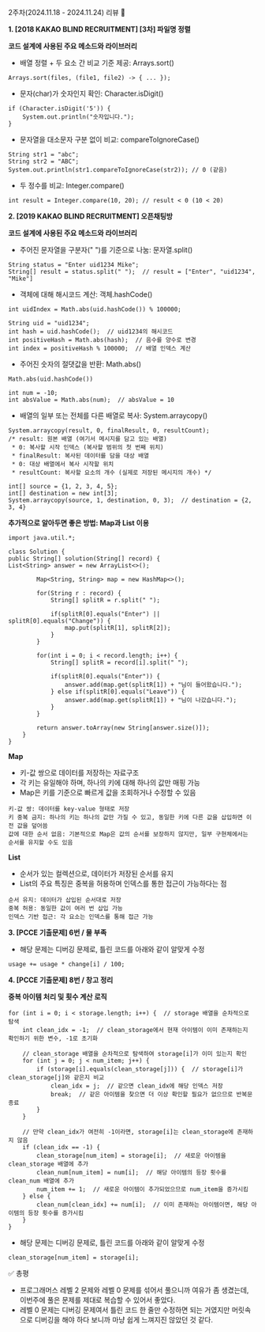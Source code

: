 2주차(2024.11.18 - 2024.11.24) 리뷰 🤔

**1. [2018 KAKAO BLIND RECRUITMENT] [3차] 파일명 정렬**

**코드 설계에 사용된 주요 메소드와 라이브러리**
- 배열 정렬 + 두 요소 간 비교 기준 제공: Arrays.sort()
```
Arrays.sort(files, (file1, file2) -> { ... });
```
- 문자(char)가 숫자인지 확인: Character.isDigit()
```
if (Character.isDigit('5')) {
    System.out.println("숫자입니다.");
}
```
- 문자열을 대소문자 구분 없이 비교: compareToIgnoreCase()
```
String str1 = "abc";
String str2 = "ABC";
System.out.println(str1.compareToIgnoreCase(str2)); // 0 (같음)
```
- 두 정수를 비교: Integer.compare()
```
int result = Integer.compare(10, 20); // result < 0 (10 < 20)
```
**2. [2019 KAKAO BLIND RECRUITMENT] 오픈채팅방**

**코드 설계에 사용된 주요 메소드와 라이브러리**
- 주어진 문자열을 구분자(" ")를 기준으로 나눔: 문자열.split()
```
String status = "Enter uid1234 Mike";
String[] result = status.split(" ");  // result = ["Enter", "uid1234", "Mike"]
```
- 객체에 대해 해시코드 계산: 객체.hashCode()
```
int uidIndex = Math.abs(uid.hashCode()) % 100000;
```
```
String uid = "uid1234";
int hash = uid.hashCode();  // uid1234의 해시코드
int positiveHash = Math.abs(hash);  // 음수를 양수로 변경
int index = positiveHash % 100000;  // 배열 인덱스 계산
```
- 주어진 숫자의 절댓값을 반환: Math.abs()
```
Math.abs(uid.hashCode())
```
```
int num = -10;
int absValue = Math.abs(num);  // absValue = 10
```
- 배열의 일부 또는 전체를 다른 배열로 복사: System.arraycopy()
```
System.arraycopy(result, 0, finalResult, 0, resultCount);
/* result: 원본 배열 (여기서 메시지를 담고 있는 배열)
 * 0: 복사할 시작 인덱스 (복사할 범위의 첫 번째 위치)
 * finalResult: 복사된 데이터를 담을 대상 배열
 * 0: 대상 배열에서 복사 시작할 위치
 * resultCount: 복사할 요소의 개수 (실제로 저장된 메시지의 개수) */
```
```
int[] source = {1, 2, 3, 4, 5};
int[] destination = new int[3];
System.arraycopy(source, 1, destination, 0, 3);  // destination = {2, 3, 4}
```

**추가적으로 알아두면 좋은 방법: Map과 List 이용**
```
import java.util.*;

class Solution {
public String[] solution(String[] record) {
List<String> answer = new ArrayList<>();

        Map<String, String> map = new HashMap<>();
        
        for(String r : record) {
            String[] splitR = r.split(" ");
            
            if(splitR[0].equals("Enter") || splitR[0].equals("Change")) {
                map.put(splitR[1], splitR[2]);
            }
        }
        
        for(int i = 0; i < record.length; i++) {
            String[] splitR = record[i].split(" ");
            
            if(splitR[0].equals("Enter")) {
                answer.add(map.get(splitR[1]) + "님이 들어왔습니다.");
            } else if(splitR[0].equals("Leave")) {
                answer.add(map.get(splitR[1]) + "님이 나갔습니다.");
            }
        }
        
        return answer.toArray(new String[answer.size()]);
    }
}
```
**Map**
- 키-값 쌍으로 데이터를 저장하는 자료구조
- 각 키는 유일해야 하며, 하나의 키에 대해 하나의 값만 매핑 가능
- Map은 키를 기준으로 빠르게 값을 조회하거나 수정할 수 있음
``` 
키-값 쌍: 데이터를 key-value 형태로 저장
키 중복 금지: 하나의 키는 하나의 값만 가질 수 있고, 동일한 키에 다른 값을 삽입하면 이전 값을 덮어씀
값에 대한 순서 없음: 기본적으로 Map은 값의 순서를 보장하지 않지만, 일부 구현체에서는 순서를 유지할 수도 있음
```

**List**
- 순서가 있는 컬렉션으로, 데이터가 저장된 순서를 유지
- List의 주요 특징은 중복을 허용하며 인덱스를 통한 접근이 가능하다는 점
```
순서 유지: 데이터가 삽입된 순서대로 저장
중복 허용: 동일한 값이 여러 번 삽입 가능
인덱스 기반 접근: 각 요소는 인덱스를 통해 접근 가능
```
**3. [PCCE 기출문제] 6번 / 물 부족**

- 해당 문제는 디버깅 문제로, 틀린 코드를 아래와 같이 알맞게 수정
```
usage += usage * change[i] / 100;
```

**4. [PCCE 기출문제] 8번 / 창고 정리**

**중복 아이템 처리 및 횟수 계산 로직**

```
for (int i = 0; i < storage.length; i++) {  // storage 배열을 순차적으로 탐색
    int clean_idx = -1;  // clean_storage에서 현재 아이템이 이미 존재하는지 확인하기 위한 변수, -1로 초기화

    // clean_storage 배열을 순차적으로 탐색하여 storage[i]가 이미 있는지 확인
    for (int j = 0; j < num_item; j++) {  
        if (storage[i].equals(clean_storage[j])) {  // storage[i]가 clean_storage[j]와 같은지 비교
            clean_idx = j;  // 같으면 clean_idx에 해당 인덱스 저장
            break;  // 같은 아이템을 찾으면 더 이상 확인할 필요가 없으므로 반복문 종료
        }
    }

    // 만약 clean_idx가 여전히 -1이라면, storage[i]는 clean_storage에 존재하지 않음
    if (clean_idx == -1) {
        clean_storage[num_item] = storage[i];  // 새로운 아이템을 clean_storage 배열에 추가
        clean_num[num_item] = num[i];  // 해당 아이템의 등장 횟수를 clean_num 배열에 추가
        num_item += 1;  // 새로운 아이템이 추가되었으므로 num_item을 증가시킴
    } else {
        clean_num[clean_idx] += num[i];  // 이미 존재하는 아이템이면, 해당 아이템의 등장 횟수를 증가시킴
    }
}
```
- 해당 문제는 디버깅 문제로, 틀린 코드를 아래와 같이 알맞게 수정
```
clean_storage[num_item] = storage[i];
```

✅ 총평
- 프로그래머스 레벨 2 문제와 레벨 0 문제를 섞어서 풀으니까 여유가 좀 생겼는데, 이번주에 풀은 문제를 제대로 복습할 수 있어서 좋았다.
- 레벨 0 문제는 디버깅 문제여서 틀린 코드 한 줄만 수정하면 되는 거였지만 머릿속으로 디버깅을 해야 하다 보니까 마냥 쉽게 느껴지진 않았던 것 같다.
